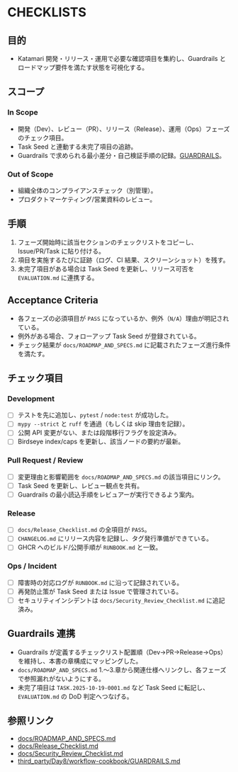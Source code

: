 # CHECKLISTS

## 目的
- Katamari 開発・リリース・運用で必要な確認項目を集約し、Guardrails とロードマップ要件を満たす状態を可視化する。

## スコープ
### In Scope
- 開発（Dev）、レビュー（PR）、リリース（Release）、運用（Ops）フェーズのチェック項目。
- Task Seed と連動する未完了項目の追跡。
- Guardrails で求められる最小差分・自己検証手順の記録。[GUARDRAILS](third_party/Day8/workflow-cookbook/GUARDRAILS.md)。

### Out of Scope
- 組織全体のコンプライアンスチェック（別管理）。
- プロダクトマーケティング/営業資料のレビュー。

## 手順
1. フェーズ開始時に該当セクションのチェックリストをコピーし、Issue/PR/Task に貼り付ける。
2. 項目を実施するたびに証跡（ログ、CI 結果、スクリーンショット）を残す。
3. 未完了項目がある場合は Task Seed を更新し、リリース可否を `EVALUATION.md` に連携する。

## Acceptance Criteria
- 各フェーズの必須項目が `PASS` になっているか、例外（`N/A`）理由が明記されている。
- 例外がある場合、フォローアップ Task Seed が登録されている。
- チェック結果が `docs/ROADMAP_AND_SPECS.md` に記載されたフェーズ進行条件を満たす。

## チェック項目
### Development
- [ ] テストを先に追加し、`pytest` / `node:test` が成功した。
- [ ] `mypy --strict` と `ruff` を通過（もしくは skip 理由を記録）。
- [ ] 公開 API 変更がない、または段階移行フラグを設定済み。
- [ ] Birdseye index/caps を更新し、該当ノードの要約が最新。

### Pull Request / Review
- [ ] 変更理由と影響範囲を `docs/ROADMAP_AND_SPECS.md` の該当項目にリンク。
- [ ] Task Seed を更新し、レビュー観点を共有。
- [ ] Guardrails の最小読込手順をレビュアーが実行できるよう案内。

### Release
- [ ] `docs/Release_Checklist.md` の全項目が `PASS`。
- [ ] `CHANGELOG.md` にリリース内容を記録し、タグ発行準備ができている。
- [ ] GHCR へのビルド/公開手順が `RUNBOOK.md` と一致。

### Ops / Incident
- [ ] 障害時の対応ログが `RUNBOOK.md` に沿って記録されている。
- [ ] 再発防止策が Task Seed または Issue で管理されている。
- [ ] セキュリティインシデントは `docs/Security_Review_Checklist.md` に追記済み。

## Guardrails 連携
- Guardrails が定義するチェックリスト配置順（Dev→PR→Release→Ops）を維持し、本書の章構成にマッピングした。
- `docs/ROADMAP_AND_SPECS.md` 1.〜3.章から関連仕様へリンクし、各フェーズで参照漏れがないようにする。
- 未完了項目は `TASK.2025-10-19-0001.md` など Task Seed に転記し、`EVALUATION.md` の DoD 判定へつなげる。

## 参照リンク
- [docs/ROADMAP_AND_SPECS.md](docs/ROADMAP_AND_SPECS.md)
- [docs/Release_Checklist.md](docs/Release_Checklist.md)
- [docs/Security_Review_Checklist.md](docs/Security_Review_Checklist.md)
- [third_party/Day8/workflow-cookbook/GUARDRAILS.md](third_party/Day8/workflow-cookbook/GUARDRAILS.md)
